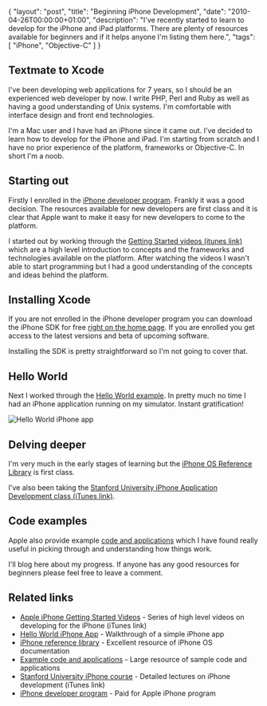 {
  "layout": "post",
  "title": "Beginning iPhone Development",
  "date": "2010-04-26T00:00:00+01:00",
  "description": "I've recently started to learn to develop for the iPhone and iPad platforms. There are plenty of resources available for beginners and if it helps anyone I'm listing them here.",
  "tags": [
    "iPhone",
    "Objective-C"
  ]
}

## Textmate to Xcode

I've been developing web applications for 7 years, so I should be an experienced web developer by now. I write PHP, Perl and Ruby as well as having a good understanding of Unix systems. I'm comfortable with interface design and front end technologies. 

I'm a Mac user and I have had an iPhone since it came out. I've decided to learn how to develop for the iPhone and iPad. I'm starting from scratch and I have no prior experience of the platform, frameworks or Objective-C. In short I'm a noob. 

## Starting out

Firstly I enrolled in the [iPhone developer program][6]. Frankly it was a good decision. The resources available for new developers are first class and it is clear that Apple want to make it easy for new developers to come to the platform. 

I started out by working through the [Getting Started videos (itunes link)][1] which are a high level introduction to concepts and the frameworks and technologies available on the platform. After watching the videos I wasn't able to start programming but I had a good understanding of the concepts and ideas behind the platform. 

## Installing Xcode

If you are not enrolled in the iPhone developer program you can download the iPhone SDK for free <a href="http://developer.apple.com/iphone/index.action">right on the home page</a>. If you are enrolled you get access to the latest versions and beta of upcoming software.

Installing the SDK is pretty straightforward so I'm not going to cover that. 

## Hello World

Next I worked through the [Hello World example][2]. In pretty much no time I had an iPhone application running on my simulator. Instant gratification!

![Hello World iPhone app][7] 

## Delving deeper

I'm very much in the early stages of learning but the [iPhone OS Reference Library][3] is first class. 

I've also been taking the [Stanford University iPhone Application Development class (iTunes link)][5].

## Code examples

Apple also provide example [code and applications][4] which I have found really useful in picking through and understanding how things work. 

I'll blog here about my progress. If anyone has any good resources for beginners please feel free to leave a comment.

## Related links

* [Apple iPhone Getting Started Videos][1] - Series of high level videos on developing for the iPhone (iTunes link)
* [Hello World iPhone App][2] - Walkthrough of a simple iPhone app
* [iPhone reference library][3] - Excellent resource of iPhone OS documentation
* [Example code and applications][4] - Large resource of sample code and applications
* [Stanford University iPhone course][5] - Detailed lectures on iPhone development (iTunes link)
* [iPhone developer program][6] - Paid for Apple iPhone program

[1]: https://deimos.apple.com/WebObjects/Core.woa/BrowsePrivately/adc.apple.com.1479953497.01479953503.1521820368?i=1458839104
[2]: http://developer.apple.com/iphone/library/documentation/Xcode/Conceptual/iphone_development/100-iPhone_Development_Quick_Start/iphone_development_quick_start.html#//apple_ref/doc/uid/TP40007959-CH3-SW9
[3]: http://developer.apple.com/iphone/library/navigation/index.html
[4]: http://developer.apple.com/iphone/library/navigation/index.html?section=Resource+Types&topic=Sample+C#section=Resource%20Types&topic=Sample%20Code
[5]: http://deimos3.apple.com/WebObjects/Core.woa/Browse/itunes.stanford.edu.3124430053.03124430055.3145764870?i=1399672464
[6]: http://developer.apple.com/iphone/program/
[7]: http://shapeshed.com/images/articles/hello_world_iphone.png

